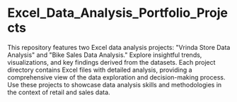 # Excel_Data_Analysis_Portfolio_Projects

This repository features two Excel data analysis projects: "Vrinda Store Data Analysis" and "Bike Sales Data Analysis." 
Explore insightful trends, visualizations, and key findings derived from the datasets. 
Each project directory contains Excel files with detailed analysis, providing a comprehensive view of the data exploration and decision-making process. 
Use these projects to showcase data analysis skills and methodologies in the context of retail and sales data.
